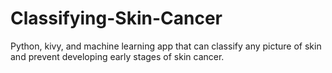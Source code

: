 # Classifying-Skin-Cancer
Python, kivy, and machine learning app that can classify any picture of skin and prevent developing early stages of skin cancer.
